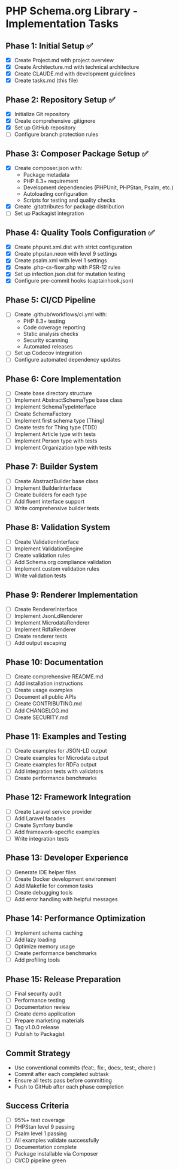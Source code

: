 # PHP Schema.org Library - Implementation Tasks

## Phase 1: Initial Setup ✅
- [x] Create Project.md with project overview
- [x] Create Architecture.md with technical architecture
- [x] Create CLAUDE.md with development guidelines
- [x] Create tasks.md (this file)

## Phase 2: Repository Setup ✅
- [x] Initialize Git repository
- [x] Create comprehensive .gitignore
- [x] Set up GitHub repository
- [ ] Configure branch protection rules

## Phase 3: Composer Package Setup ✅
- [x] Create composer.json with:
  - Package metadata
  - PHP 8.3+ requirement
  - Development dependencies (PHPUnit, PHPStan, Psalm, etc.)
  - Autoloading configuration
  - Scripts for testing and quality checks
- [x] Create .gitattributes for package distribution
- [ ] Set up Packagist integration

## Phase 4: Quality Tools Configuration ✅
- [x] Create phpunit.xml.dist with strict configuration
- [x] Create phpstan.neon with level 9 settings
- [x] Create psalm.xml with level 1 settings
- [x] Create .php-cs-fixer.php with PSR-12 rules
- [x] Set up infection.json.dist for mutation testing
- [x] Configure pre-commit hooks (captainhook.json)

## Phase 5: CI/CD Pipeline
- [ ] Create .github/workflows/ci.yml with:
  - PHP 8.3+ testing
  - Code coverage reporting
  - Static analysis checks
  - Security scanning
  - Automated releases
- [ ] Set up Codecov integration
- [ ] Configure automated dependency updates

## Phase 6: Core Implementation
- [ ] Create base directory structure
- [ ] Implement AbstractSchemaType base class
- [ ] Implement SchemaTypeInterface
- [ ] Create SchemaFactory
- [ ] Implement first schema type (Thing)
- [ ] Create tests for Thing type (TDD)
- [ ] Implement Article type with tests
- [ ] Implement Person type with tests
- [ ] Implement Organization type with tests

## Phase 7: Builder System
- [ ] Create AbstractBuilder base class
- [ ] Implement BuilderInterface
- [ ] Create builders for each type
- [ ] Add fluent interface support
- [ ] Write comprehensive builder tests

## Phase 8: Validation System
- [ ] Create ValidationInterface
- [ ] Implement ValidationEngine
- [ ] Create validation rules
- [ ] Add Schema.org compliance validation
- [ ] Implement custom validation rules
- [ ] Write validation tests

## Phase 9: Renderer Implementation
- [ ] Create RendererInterface
- [ ] Implement JsonLdRenderer
- [ ] Implement MicrodataRenderer
- [ ] Implement RdfaRenderer
- [ ] Create renderer tests
- [ ] Add output escaping

## Phase 10: Documentation
- [ ] Create comprehensive README.md
- [ ] Add installation instructions
- [ ] Create usage examples
- [ ] Document all public APIs
- [ ] Create CONTRIBUTING.md
- [ ] Add CHANGELOG.md
- [ ] Create SECURITY.md

## Phase 11: Examples and Testing
- [ ] Create examples for JSON-LD output
- [ ] Create examples for Microdata output
- [ ] Create examples for RDFa output
- [ ] Add integration tests with validators
- [ ] Create performance benchmarks

## Phase 12: Framework Integration
- [ ] Create Laravel service provider
- [ ] Add Laravel facades
- [ ] Create Symfony bundle
- [ ] Add framework-specific examples
- [ ] Write integration tests

## Phase 13: Developer Experience
- [ ] Generate IDE helper files
- [ ] Create Docker development environment
- [ ] Add Makefile for common tasks
- [ ] Create debugging tools
- [ ] Add error handling with helpful messages

## Phase 14: Performance Optimization
- [ ] Implement schema caching
- [ ] Add lazy loading
- [ ] Optimize memory usage
- [ ] Create performance benchmarks
- [ ] Add profiling tools

## Phase 15: Release Preparation
- [ ] Final security audit
- [ ] Performance testing
- [ ] Documentation review
- [ ] Create demo application
- [ ] Prepare marketing materials
- [ ] Tag v1.0.0 release
- [ ] Publish to Packagist

## Commit Strategy
- Use conventional commits (feat:, fix:, docs:, test:, chore:)
- Commit after each completed subtask
- Ensure all tests pass before committing
- Push to GitHub after each phase completion

## Success Criteria
- [ ] 95%+ test coverage
- [ ] PHPStan level 9 passing
- [ ] Psalm level 1 passing
- [ ] All examples validate successfully
- [ ] Documentation complete
- [ ] Package installable via Composer
- [ ] CI/CD pipeline green